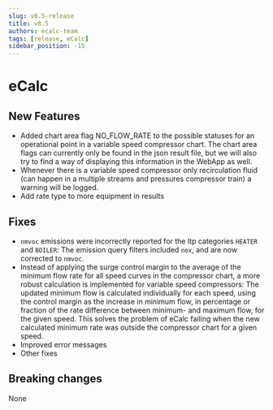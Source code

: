 ```yaml
---
slug: v8.5-release
title: v8.5
authors: ecalc-team
tags: [release, eCalc]
sidebar_position: -15
---
```


# eCalc



## New Features

- Added chart area flag NO_FLOW_RATE to the possible statuses for an operational point in a variable speed compressor chart. The chart area flags can currently only be found in the json result file, but we will also try to find a way of displaying this information in the WebApp as well.
- Whenever there is a variable speed compressor only recirculation fluid (can happen in a multiple streams and pressures compressor train) a warning will be logged.
- Add rate type to more equipment in results

## Fixes
- `nmvoc` emissions were incorrectly reported for the ltp categories `HEATER` and `BOILER`: The emission query filters included `nox`, and are now corrected to `nmvoc`.
- Instead of applying the surge control margin to the average of the minimum flow rate for all speed curves in the compressor chart, a more robust calculation is implemented for variable speed compressors: The updated minimum flow is calculated individually for each speed, using the control margin as the increase in minimum flow, in percentage or fraction of the rate difference between minimum- and maximum flow, for the given speed. This solves the problem of eCalc failing when the new calculated minimum rate was outside the compressor chart for a given speed.
- Improved error messages
- Other fixes

## Breaking changes

None

